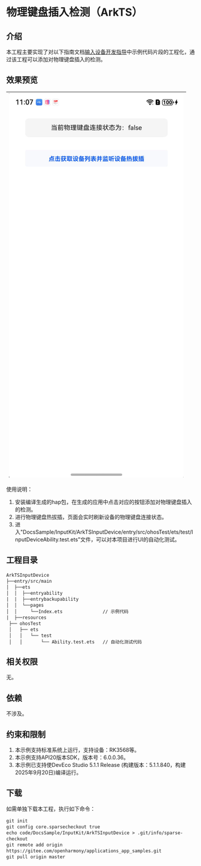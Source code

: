 # 物理键盘插入检测（ArkTS）

## 介绍

本工程主要实现了对以下指南文档[输入设备开发指导](https://gitcode.com/openharmony/docs/blob/master/zh-cn/application-dev/device/input/inputdevice-guidelines.md)中示例代码片段的工程化，通过该工程可以添加对物理键盘插入的检测。

## 效果预览

| ![](screenshot/inputDevice.png) |
|---------------------------------|

使用说明：
1. 安装编译生成的hap包，在生成的应用中点击对应的按钮添加对物理键盘插入的检测。
2. 进行物理键盘热拔插，页面会实时刷新设备的物理键盘连接状态。
3. 进入"DocsSample/InputKit/ArkTSInputDevice/entry/src/ohosTest/ets/test/InputDeviceAbility.test.ets"文件，可以对本项目进行UI的自动化测试。

## 工程目录

```
ArkTSInputDevice
├──entry/src/main
│  ├──ets
│  │  ├──entryability
|  |  ├──entrybackupability
│  │  └──pages
│  │     └──Index.ets               // 示例代码
|  ├──resources
 ├── ohosTest
 │   ├── ets
 │   │   └── test
 │   │       └── Ability.test.ets   // 自动化测试代码
```

## 相关权限

无。

## 依赖

不涉及。

## 约束和限制

1. 本示例支持标准系统上运行，支持设备：RK3568等。
2. 本示例支持API20版本SDK，版本号：6.0.0.36。
3. 本示例已支持使DevEco Studio 5.1.1 Release (构建版本：5.1.1.840，构建 2025年9月20日)编译运行。

## 下载

如需单独下载本工程，执行如下命令：

```
git init
git config core.sparsecheckout true
echo code/DocsSample/InputKit/ArkTSInputDevice > .git/info/sparse-checkout
git remote add origin https://gitee.com/openharmony/applications_app_samples.git
git pull origin master
```


